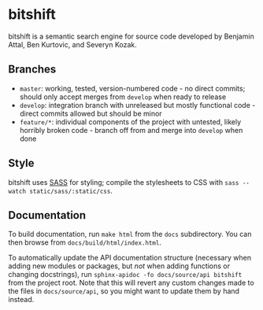 bitshift
========

bitshift is a semantic search engine for source code developed by Benjamin
Attal, Ben Kurtovic, and Severyn Kozak.

Branches
--------

- `master`: working, tested, version-numbered code - no direct commits; should
  only accept merges from `develop` when ready to release
- `develop`: integration branch with unreleased but mostly functional code -
  direct commits allowed but should be minor
- `feature/*`: individual components of the project with untested, likely
  horribly broken code - branch off from and merge into `develop` when done

Style
-----
bitshift uses [SASS][SASS] for styling; compile the stylesheets to CSS with
`sass --watch static/sass/:static/css`.

Documentation
-------------

To build documentation, run `make html` from the `docs` subdirectory. You can
then browse from `docs/build/html/index.html`.

To automatically update the API documentation structure (necessary when adding
new modules or packages, but *not* when adding functions or changing
docstrings), run `sphinx-apidoc -fo docs/source/api bitshift` from the project
root. Note that this will revert any custom changes made to the files in
`docs/source/api`, so you might want to update them by hand instead.

[SASS]: http://sass-lang.com/guide
